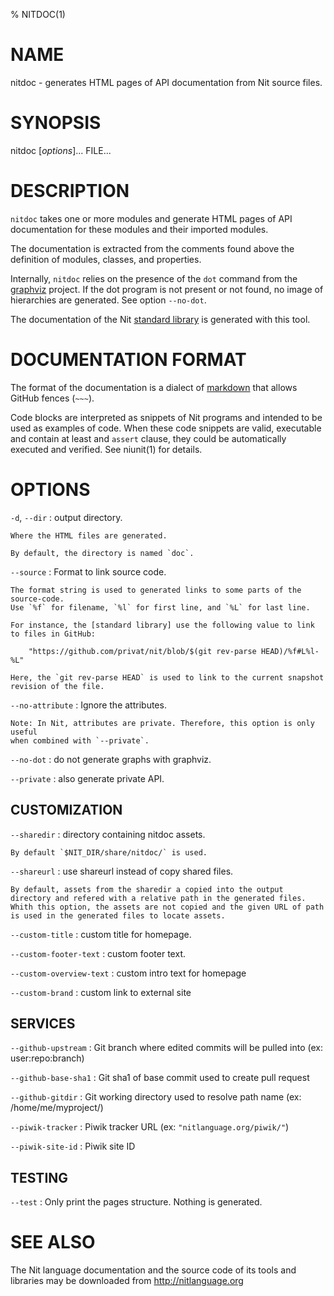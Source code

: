 % NITDOC(1)

# NAME

nitdoc - generates HTML pages of API documentation from Nit source files.

# SYNOPSIS

nitdoc [*options*]... FILE...

# DESCRIPTION

`nitdoc` takes one or more modules and generate HTML pages of API documentation for these modules and their imported modules.

The documentation is extracted from the comments found above the definition of modules, classes, and properties.

Internally, `nitdoc` relies on the presence of the `dot` command from the [graphviz] project.
If the dot program is not present or not found, no image of hierarchies are generated.
See option `--no-dot`.

The documentation of the Nit [standard library] is generated with this tool.

  [graphviz]: http://www.graphviz.org
  [standard library]: http://nitlanguage.org/doc/stdlib

# DOCUMENTATION FORMAT

The format of the documentation is a dialect of [markdown] that allows GitHub fences (`~~~`).

Code blocks are interpreted as snippets of Nit programs and intended to be used as examples of code.
When these code snippets are valid, executable and contain at least and `assert` clause, they could be automatically executed and verified.
See niunit(1) for details.

  [markdown]: http://daringfireball.net/projects/markdown

# OPTIONS

`-d`, `--dir`
:   output directory.

    Where the HTML files are generated.

    By default, the directory is named `doc`.

`--source`
:   Format to link source code.

    The format string is used to generated links to some parts of the source-code.
    Use `%f` for filename, `%l` for first line, and `%L` for last line.

    For instance, the [standard library] use the following value to link to files in GitHub:

        "https://github.com/privat/nit/blob/$(git rev-parse HEAD)/%f#L%l-%L"

    Here, the `git rev-parse HEAD` is used to link to the current snapshot revision of the file.

`--no-attribute`
:   Ignore the attributes.

    Note: In Nit, attributes are private. Therefore, this option is only useful
    when combined with `--private`.

`--no-dot`
:   do not generate graphs with graphviz.

`--private`
:   also generate private API.

## CUSTOMIZATION

`--sharedir`
:   directory containing nitdoc assets.

    By default `$NIT_DIR/share/nitdoc/` is used.

`--shareurl`
:   use shareurl instead of copy shared files.

    By default, assets from the sharedir a copied into the output directory and refered with a relative path in the generated files.
    Whith this option, the assets are not copied and the given URL of path is used in the generated files to locate assets.

`--custom-title`
:   custom title for homepage.

`--custom-footer-text`
:   custom footer text.

`--custom-overview-text`
:   custom intro text for homepage

`--custom-brand`
:   custom link to external site

## SERVICES

`--github-upstream`
:   Git branch where edited commits will be pulled into (ex: user:repo:branch)

`--github-base-sha1`
:   Git sha1 of base commit used to create pull request

`--github-gitdir`
:   Git working directory used to resolve path name (ex: /home/me/myproject/)

`--piwik-tracker`
:   Piwik tracker URL (ex: `"nitlanguage.org/piwik/"`)

`--piwik-site-id`
:   Piwik site ID

## TESTING

`--test`
:   Only print the pages structure. Nothing is generated.

# SEE ALSO

The Nit language documentation and the source code of its tools and libraries may be downloaded from <http://nitlanguage.org>
